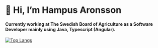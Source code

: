# 👋 Hi, I’m Hampus Aronsson
#### Currently working at The Swedish Board of Agriculture as a Software Developer mainly using Java, Typescript (Angular).

[![Top Langs](https://github-readme-stats.vercel.app/api/top-langs/?username=HampZ99&theme=dark)](https://github.com/anuraghazra/github-readme-stats)
